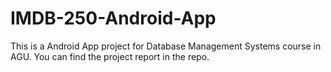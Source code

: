 # IMDB-250-Android-App

This is a Android App project for Database Management Systems course in AGU. You can find the project report in the repo.
